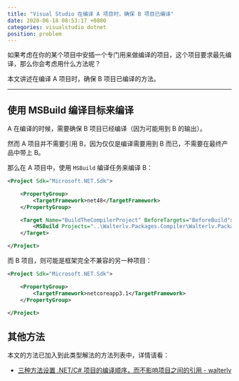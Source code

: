 ```yaml
---
title: "Visual Studio 在编译 A 项目时，确保 B 项目已编译"
date: 2020-06-18 08:53:17 +0800
categories: visualstudio dotnet
position: problem
---
```


如果考虑在你的某个项目中安插一个专门用来做编译的项目，这个项目要求最先编译，那么你会考虑用什么方法呢？

本文讲述在编译 A 项目时，确保 B 项目已编译的方法。

---

<div id="toc"></div>

## 使用 MSBuild 编译目标来编译

A 在编译的时候，需要确保 B 项目已经编译（因为可能用到 B 的输出）。

然而 A 项目并不需要引用 B，因为仅仅是编译需要用到 B 而已，不需要在最终产品中带上 B。

那么在 A 项目中，使用 `MSBuild` 编译任务来编译 B：

```xml
<Project Sdk="Microsoft.NET.Sdk">

    <PropertyGroup>
        <TargetFramework>net48</TargetFramework>
    </PropertyGroup>

    <Target Name="BuildTheCompilerProject" BeforeTargets="BeforeBuild">
        <MSBuild Projects="..\Walterlv.Packages.Compiler\Walterlv.Packages.Compiler.csproj" Targets="Build" Properties="Configuration=$(Configuration);Platform=$(Platform)" />
    </Target>

</Project>
```

而 B 项目，则可能是框架完全不兼容的另一种项目：

```xml
<Project Sdk="Microsoft.NET.Sdk">

    <PropertyGroup>
        <TargetFramework>netcoreapp3.1</TargetFramework>
    </PropertyGroup>

</Project>
```

## 其他方法

本文的方法已加入到此类型解法的方法列表中，详情请看：

- [三种方法设置 .NET/C# 项目的编译顺序，而不影响项目之间的引用 - walterlv](https://blog.walterlv.com/post/affects-project-building-order.html)
